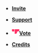 - [**Invite**](https://discord.com/oauth2/authorize?client_id=1037396167123816499)

- [**Support**](https://discord.gg/DEEZY5cwpy)

- [<img src="./_media/topgg.png" width=20 height=20 class="prettier" draggable="false">**Vote**](https://top.gg/bot/1037396167123816499/vote)

- [**Credits**](credits.md)
